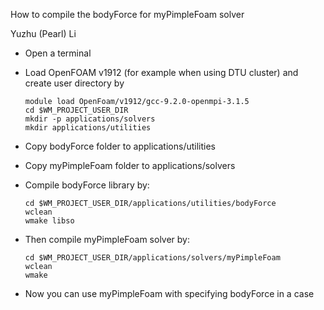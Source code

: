 How to compile the bodyForce for myPimpleFoam solver

Yuzhu (Pearl) Li

- Open a terminal 

- Load OpenFOAM v1912 (for example when using DTU cluster) and create user directory by 

      module load OpenFoam/v1912/gcc-9.2.0-openmpi-3.1.5
      cd $WM_PROJECT_USER_DIR
      mkdir -p applications/solvers
      mkdir applications/utilities

- Copy bodyForce folder to applications/utilities
  
- Copy myPimpleFoam folder to applications/solvers

- Compile bodyForce library by:

      cd $WM_PROJECT_USER_DIR/applications/utilities/bodyForce
      wclean
      wmake libso


- Then compile myPimpleFoam solver by:

      cd $WM_PROJECT_USER_DIR/applications/solvers/myPimpleFoam
      wclean
      wmake 

- Now you can use myPimpleFoam with specifying bodyForce in a case
